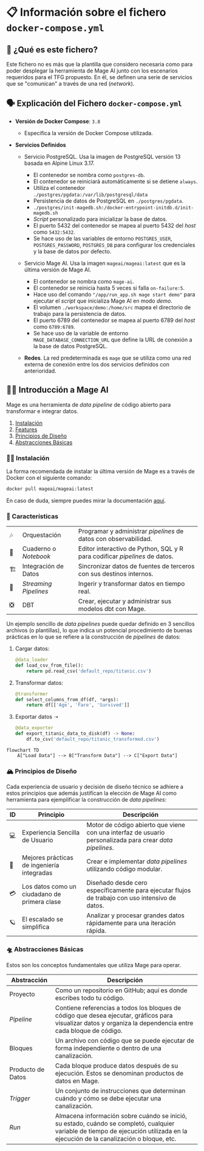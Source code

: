 # 📋 Información sobre el fichero `docker-compose.yml`

## 🤔 ¿Qué es este fichero?

Este fichero no es más que la plantilla que considero necesaria como para poder
desplegar la herramienta de Mage AI junto con los escenarios requeridos para el TFG propuesto. En él,
se definen una serie de servicios que se "comunican" a través de una red (_network_).

## 🗣️ Explicación del Fichero `docker-compose.yml`

* **Versión de Docker Compose**: `3.8`
  - Especifica la versión de Docker Compose utilizada.

* **Servicios Definidos**
  * Servicio PostgreSQL. Usa la imagen de PostgreSQL versión 13 basada en Alpine Linux 3.17.
    - El contenedor se nombra como `postgres-db`.
    - El contenedor se reiniciará automáticamente si se detiene `always`.
    - Utiliza el contenedor `./postgres/pgdata:/var/lib/postgresql/data`
    - Persistencia de datos de PostgreSQL en `./postgres/pgdata`.
    - `./postgres/init-magedb.sh:/docker-entrypoint-initdb.d/init-magedb.sh`
    - _Script_ personalizado para inicializar la base de datos.
    - El puerto 5432 del contenedor se mapea al puerto 5432 del _host_ como `5432:5432`.
    - Se hace uso de las variables de entorno `POSTGRES_USER`, `POSTGRES_PASSWORD`, `POSTGRES_DB`
      para configurar los credenciales y la base de datos por defecto.
      
  * Servicio Mage AI. Usa la imagen `mageai/mageai:latest` que es la última versión de Mage AI.
    - El contenedor se nombra como `mage-ai`.
    - El contenedor se reinicia hasta 5 veces si falla `on-failure:5`.
    - Hace uso del comando `"/app/run_app.sh mage start demo"` para ejecutar el _script_ que inicializa Mage AI en modo _demo_.
    - El volumen `./workspace/demo:/home/src` mapea el directorio de trabajo para la persistencia de datos.
    - El puerto 6789 del contenedor se mapea al puerto 6789 del _host_ como `6789:6789`.
    - Se hace uso de la variable de entorno `MAGE_DATABASE_CONNECTION_URL` que define la URL de conexión a la base de datos
      PostgreSQL.

  * **Redes**. La red predeterminada es `mage` que se utiliza como una red externa de conexión entre los dos servicios definidos
  con anterioridad.

## 🧙‍♂️ Introducción a Mage AI

Mage es una herramienta de _data pipeline_ de código abierto para transformar e integrar datos.

1. [Instalación](###instalacion)
1. [Features](###caracteristicas)
1. [Principios de Diseño](###principios-de-diseño)
1. [Abstracciones Básicas](###abstracciones-basicas)

### 🏃‍♂️ Instalación

La forma recomendada de instalar la última versión de Mage es a través de Docker con el siguiente comando:

```bash
docker pull mageai/mageai:latest
```
En caso de duda, siempre puedes mirar la documentación [aquí](https://docs.mage.ai/getting-started/setup).

### 🔮 Características

|   |   |   |
| --- | --- | --- |
| 🎶 | Orquestación | Programar y administrar _pipelines_ de datos con observabilidad. |
| 📓 | Cuaderno o _Notebook_ | Editor interactivo de Python, SQL y R para codificar _pipelines_ de datos. |
| 🏗️ | Integración de Datos | Sincronizar datos de fuentes de terceros con sus destinos internos. |
| 🚰 | _Streaming Pipelines_ | Ingerir y transformar datos en tiempo real. |
| ❎ | DBT | Crear, ejecutar y administrar sus modelos dbt con Mage. |

Un ejemplo sencillo de _data pipelines_ puede quedar definido en 3 sencillos archivos (o plantillas), lo que indica un potencial procedimiento de 
buenas prácticas en lo que se refiere a la construcción de _pipelines_ de datos:

1. Cargar datos:
    ```python
    @data_loader
    def load_csv_from_file():
        return pd.read_csv('default_repo/titanic.csv')
    ```
2. Transformar datos:
    ```python
    @transformer
    def select_columns_from_df(df, *args):
        return df[['Age', 'Fare', 'Survived']]
    ```
3. Exportar datos ➝
    ```python
    @data_exporter
    def export_titanic_data_to_disk(df) -> None:
        df.to_csv('default_repo/titanic_transformed.csv')
    ```


```mermaid
flowchart TD
    A["Load Data"] --> B["Transform Data"] --> C["Export Data"]
```

### 🏔️ Principios de Diseño

Cada experiencia de usuario y decisión de diseño técnico se adhiere a estos principios que además justifican la elección de Mage AI como herramienta para ejemplificar la construcción de _data pipelines_:

|  ID | Principio  |  Descripción |
| --- | --- | --- |
| 💻 | Experiencia Sencilla de Usuario | Motor de código abierto que viene con una interfaz de usuario personalizada para crear _data pipelines_. |
| 🚢 | Mejores prácticas de ingeniería integradas | Crear e implementar _data pipelines_ utilizando código modular. |
| 💳 | Los datos como un ciudadano de primera clase | Diseñado desde cero específicamente para ejecutar flujos de trabajo con uso intensivo de datos. |
| 🪐 | El escalado se simplifica | Analizar y procesar grandes datos rápidamente para una iteración rápida. |

### 🛸 Abstracciones Básicas

Estos son los conceptos fundamentales que utiliza Mage para operar.

| Abstracción  |  Descripción |
| --- | --- |
| Proyecto | Como un repositorio en GitHub; aquí es donde escribes todo tu código. |
| _Pipeline_ | Contiene referencias a todos los bloques de código que desea ejecutar, gráficos para visualizar datos y organiza la dependencia entre cada bloque de código. |
| Bloques | Un archivo con código que se puede ejecutar de forma independiente o dentro de una canalización. |
| Producto de Datos | Cada bloque produce datos después de su ejecución. Estos se denominan productos de datos en Mage. |
| _Trigger_ | Un conjunto de instrucciones que determinan cuándo y cómo se debe ejecutar una canalización. |
| _Run_ | Almacena información sobre cuándo se inició, su estado, cuándo se completó, cualquier variable de tiempo de ejecución utilizada en la ejecución de la canalización o bloque, etc. | 



